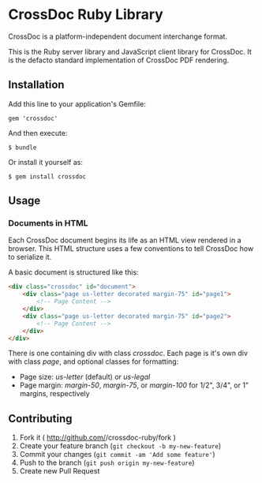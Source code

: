 # CrossDoc Ruby Library

CrossDoc is a platform-independent document interchange format.

This is the Ruby server library and JavaScript client library for CrossDoc.
It is the defacto standard implementation of CrossDoc PDF rendering.

## Installation

Add this line to your application's Gemfile:

    gem 'crossdoc'

And then execute:

    $ bundle

Or install it yourself as:

    $ gem install crossdoc

## Usage


### Documents in HTML

Each CrossDoc document begins its life as an HTML view rendered in a browser.
This HTML structure uses a few conventions to tell CrossDoc how to serialize it.

A basic document is structured like this:

```html
<div class="crossdoc" id="document">
    <div class="page us-letter decorated margin-75" id="page1">
        <!-- Page Content -->
    </div>
    <div class="page us-letter decorated margin-75" id="page2">
        <!-- Page Content -->
    </div>
</div>
```

There is one containing div with class *crossdoc*.
Each page is it's own div with class *page*, and optional classes for formatting:

* Page size: *us-letter* (default) or *us-legal*
* Page margin: *margin-50*, *margin-75*, or *margin-100* for 1/2", 3/4", or 1" margins, respectively





## Contributing

1. Fork it ( http://github.com/<my-github-username>/crossdoc-ruby/fork )
2. Create your feature branch (`git checkout -b my-new-feature`)
3. Commit your changes (`git commit -am 'Add some feature'`)
4. Push to the branch (`git push origin my-new-feature`)
5. Create new Pull Request
